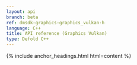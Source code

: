 ```yaml
---
layout: api
branch: beta
ref: dmsdk-graphics-graphics_vulkan-h
language: C++
title: API reference (Graphics Vulkan)
type: Defold C++
---
```

{% include anchor_headings.html html=content %}